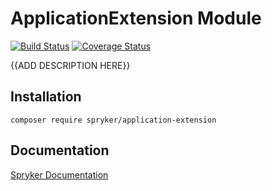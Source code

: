 # ApplicationExtension Module
[![Build Status](https://travis-ci.org/spryker/application-extension.svg)](https://travis-ci.org/spryker/application-extension)
[![Coverage Status](https://coveralls.io/repos/github/spryker/application-extension/badge.svg)](https://coveralls.io/github/spryker/application-extension)

{{ADD DESCRIPTION HERE}}

## Installation

```
composer require spryker/application-extension
```

## Documentation

[Spryker Documentation](https://academy.spryker.com/developing_with_spryker/module_guide/modules.html)
